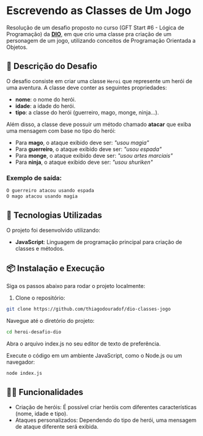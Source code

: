 # Escrevendo as Classes de Um Jogo
Resolução de um desafio proposto no curso (GFT Start #6 - Lógica de Programação) da **[DIO](https://www.dio.me/)**, em que crio uma classe pra criação de um personagem de um jogo, utilizando conceitos de Programação Orientada a Objetos.

## 📝 Descrição do Desafio

O desafio consiste em criar uma classe `Heroi` que represente um herói de uma aventura. A classe deve conter as seguintes propriedades:

- **nome**: o nome do herói.
- **idade**: a idade do herói.
- **tipo**: a classe do herói (guerreiro, mago, monge, ninja...).

Além disso, a classe deve possuir um método chamado **atacar** que exiba uma mensagem com base no tipo do herói:

- Para **mago**, o ataque exibido deve ser: _"usou magia"_
- Para **guerreiro**, o ataque exibido deve ser: _"usou espada"_
- Para **monge**, o ataque exibido deve ser: _"usou artes marciais"_
- Para **ninja**, o ataque exibido deve ser: _"usou shuriken"_

### Exemplo de saída:
```bash
O guerreiro atacou usando espada 
O mago atacou usando magia 
```
## 🚀 Tecnologias Utilizadas

O projeto foi desenvolvido utilizando:

- **JavaScript**: Linguagem de programação principal para criação de classes e métodos.

## 📦 Instalação e Execução

Siga os passos abaixo para rodar o projeto localmente:

1. Clone o repositório:

```bash
git clone https://github.com/thiagodouradof/dio-classes-jogo
```
Navegue até o diretório do projeto:
```bash
cd heroi-desafio-dio
```
Abra o arquivo index.js no seu editor de texto de preferência.

Execute o código em um ambiente JavaScript, como o Node.js ou um navegador:

```bash
node index.js
```
## 🧑‍💻 Funcionalidades
- Criação de heróis: É possível criar heróis com diferentes características (nome, idade e tipo).
- Ataques personalizados: Dependendo do tipo de herói, uma mensagem de ataque diferente será exibida.
